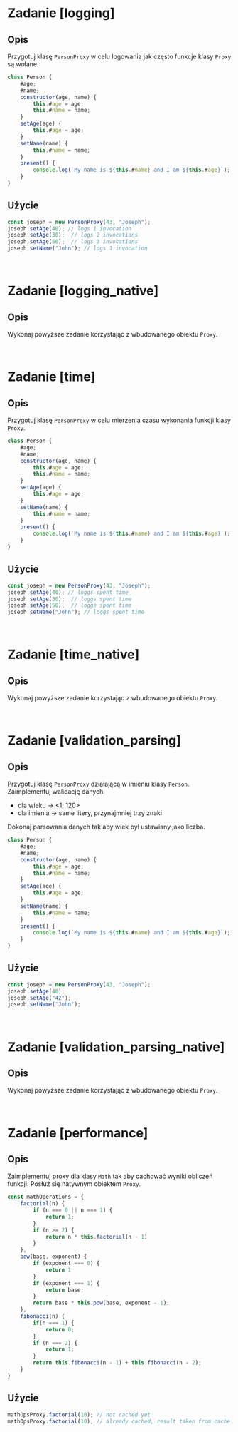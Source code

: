 # Zadanie [logging]
## Opis
Przygotuj klasę `PersonProxy` w celu logowania jak często funkcje klasy `Proxy` są wołane.

```javascript
class Person {
    #age;
    #name;
    constructor(age, name) {
        this.#age = age;
        this.#name = name;
    }
    setAge(age) {
        this.#age = age;
    }
    setName(name) {
        this.#name = name;
    }
    present() {
        console.log(`My name is ${this.#name} and I am ${this.#age}`);
    }
}
```

## Użycie
```javascript
const joseph = new PersonProxy(43, "Joseph");
joseph.setAge(40); // logs 1 invocation
joseph.setAge(30);  // logs 2 invocations
joseph.setAge(50);  // logs 3 invocations
joseph.setName("John"); // logs 1 invocation
```

<br>

# Zadanie [logging_native]
## Opis
Wykonaj powyższe zadanie korzystając z wbudowanego obiektu `Proxy`.

<br>

# Zadanie [time]
## Opis
Przygotuj klasę `PersonProxy` w celu mierzenia czasu wykonania funkcji klasy `Proxy`.

```javascript
class Person {
    #age;
    #name;
    constructor(age, name) {
        this.#age = age;
        this.#name = name;
    }
    setAge(age) {
        this.#age = age;
    }
    setName(name) {
        this.#name = name;
    }
    present() {
        console.log(`My name is ${this.#name} and I am ${this.#age}`);
    }
}
```

## Użycie
```javascript
const joseph = new PersonProxy(43, "Joseph");
joseph.setAge(40); // loggs spent time
joseph.setAge(30);  // loggs spent time
joseph.setAge(50);  // loggs spent time
joseph.setName("John"); // loggs spent time
```

<br>

# Zadanie [time_native]
## Opis
Wykonaj powyższe zadanie korzystając z wbudowanego obiektu `Proxy`.

<br>

# Zadanie [validation_parsing]
## Opis
Przygotuj klasę `PersonProxy` działającą w imieniu klasy `Person`. Zaimplementuj walidację danych
- dla wieku -> <1; 120>
- dla imienia -> same litery, przynajmniej trzy znaki

Dokonaj parsowania danych tak aby wiek był ustawiany jako liczba.

```javascript
class Person {
    #age;
    #name;
    constructor(age, name) {
        this.#age = age;
        this.#name = name;
    }
    setAge(age) {
        this.#age = age;
    }
    setName(name) {
        this.#name = name;
    }
    present() {
        console.log(`My name is ${this.#name} and I am ${this.#age}`);
    }
}
```

## Użycie
```javascript
const joseph = new PersonProxy(43, "Joseph");
joseph.setAge(40);
joseph.setAge("42");
joseph.setName("John");
```

<br>

# Zadanie [validation_parsing_native]
## Opis
Wykonaj powyższe zadanie korzystając z wbudowanego obiektu `Proxy`.

<br>

# Zadanie [performance]
## Opis
Zaimplementuj proxy dla klasy `Math` tak aby cachować wyniki obliczeń funkcji. Posłuż się natywnym obiektem `Proxy`.

```javascript
const mathOperations = {
    factorial(n) {
        if (n === 0 || n === 1) {
            return 1;
        }
        if (n >= 2) {
            return n * this.factorial(n - 1)
        }
    },
    pow(base, exponent) {
        if (exponent === 0) {
            return 1
        }
        if (exponent === 1) {
            return base;
        }
        return base * this.pow(base, exponent - 1);
    },
    fibonacci(n) {
        if(n === 1) {
            return 0;
        }
        if (n === 2) {
            return 1;
        }
        return this.fibonacci(n - 1) + this.fibonacci(n - 2);
    }
}
```

## Użycie
```javascript
mathOpsProxy.factorial(10); // not cached yet
mathOpsProxy.factorial(10); // already cached, result taken from cache
```

<br>

